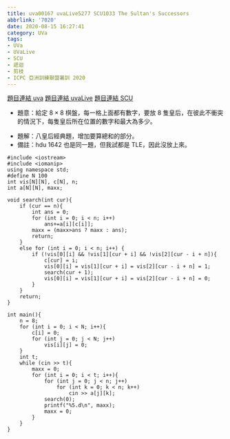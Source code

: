 ```yaml
---
title: uva00167 uvaLive5277 SCU1033 The Sultan's Successors
abbrlink: '7020'
date: 2020-08-15 16:27:41
category: UVa
tags:
- UVa
- UVaLive
- SCU
- 遞迴
- 剪枝
- ICPC 亞洲訓練聯盟暑訓 2020
---
```

[題目連結 uva](https://onlinejudge.org/index.php?option=com_onlinejudge&Itemid=8&page=show_problem&problem=103)
[題目連結 uvaLive](https://icpcarchive.ecs.baylor.edu/index.php?option=com_onlinejudge&Itemid=8&page=show_problem&problem=3228)
[題目連結 SCU](http://acm.scu.edu.cn/soj/problem.action?id=1033)
* 題意：給定 $8\times 8$ 棋盤，每一格上面都有數字，要放 8 隻皇后，在彼此不衝突的情況下，每隻皇后所在位置的數字和最大為多少。
<!-- more -->
* 題解：八皇后經典題，增加要算總和的部分。
* 備註：hdu 1642 也是同一題，但我試都是 TLE，因此沒放上來。
```cpp=
#include <iostream>
#include <iomanip>
using namespace std;
#define N 100
int vis[N][N], c[N], n;
int a[N][N], maxx;

void search(int cur){
	if (cur == n){
		int ans = 0;
		for (int i = 0; i < n; i++)
			ans+=a[i][c[i]];
		maxx = (maxx>ans ? maxx : ans);
		return;
	}
	else for (int i = 0; i < n; i++) {
		if (!vis[0][i] && !vis[1][cur + i] && !vis[2][cur - i + n]){
			c[cur] = i;
			vis[0][i] = vis[1][cur + i] = vis[2][cur - i + n] = 1;
			search(cur + 1);
			vis[0][i] = vis[1][cur + i] = vis[2][cur - i + n] = 0;
		}
	}
	return;
}

int main(){
	n = 8;
	for (int i = 0; i < N; i++){
		c[i] = 0;
		for (int j = 0; j < N; j++)
			vis[i][j] = 0;
	}
	int t;
	while (cin >> t){	
		maxx = 0;
		for (int i = 0; i < t; i++){
			for (int j = 0; j < n; j++)
				for (int k = 0; k < n; k++)
					cin >> a[j][k];
			search(0);
			printf("%5.d\n", maxx);
			maxx = 0;
		}		
	}
}
```